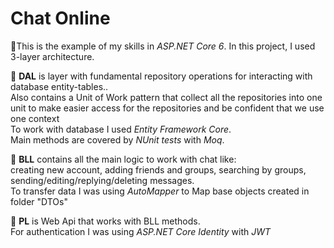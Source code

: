 <h1>Chat Online</h1>

🎯This is the example of my skills in <i>ASP.NET Core 6</i>. In this project, I used 3-layer architecture. 

📌 <b>DAL</b> is layer with fundamental repository operations for interacting with database entity-tables..<br>
     Also contains a Unit of Work pattern that collect all the repositories into one unit to make easier access for the repositories and be confident that we use one context<br>
	To work with database I used <i>Entity Framework Core</i>.<br>
	Main methods are covered by <i>NUnit tests</i> with <i>Moq</i>.

📌 <b>BLL</b> contains all the main logic to work with chat like:<br> 
    creating new account, adding friends and groups, searching by groups, sending/editing/replying/deleting messages.<br>
	To transfer data I was using <i>AutoMapper</i> to Map base objects created in folder "DTOs"

📌 <b>PL</b> is Web Api that works with BLL methods.
    <br>
    For authentication I was using <i>ASP.NET Core Identity</i> with <i>JWT</i>
    <br>
		